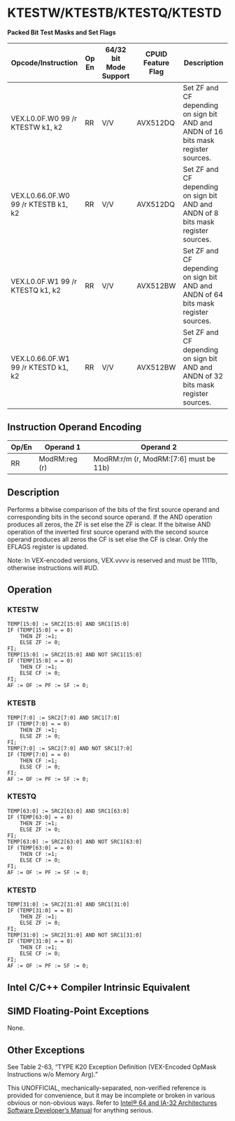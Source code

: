 # KTESTW/KTESTB/KTESTQ/KTESTD

**Packed Bit Test Masks and Set Flags**

| Opcode/Instruction                  | Op En | 64/32 bit Mode Support | CPUID Feature Flag | Description                                                                        |
| ----------------------------------- | ----- | ---------------------- | ------------------ | ---------------------------------------------------------------------------------- |
| VEX.L0.0F.W0 99 /r KTESTW k1, k2    | RR    | V/V                    | AVX512DQ           | Set ZF and CF depending on sign bit AND and ANDN of 16 bits mask register sources. |
| VEX.L0.66.0F.W0 99 /r KTESTB k1, k2 | RR    | V/V                    | AVX512DQ           | Set ZF and CF depending on sign bit AND and ANDN of 8 bits mask register sources.  |
| VEX.L0.0F.W1 99 /r KTESTQ k1, k2    | RR    | V/V                    | AVX512BW           | Set ZF and CF depending on sign bit AND and ANDN of 64 bits mask register sources. |
| VEX.L0.66.0F.W1 99 /r KTESTD k1, k2 | RR    | V/V                    | AVX512BW           | Set ZF and CF depending on sign bit AND and ANDN of 32 bits mask register sources. |

## Instruction Operand Encoding

| Op/En | Operand 1     | Operand 2                              |
| ----- | ------------- | -------------------------------------- |
| RR    | ModRM:reg (r) | ModRM:r/m (r, ModRM:[7:6] must be 11b) |

## Description

Performs a bitwise comparison of the bits of the first source operand and corresponding bits in the second source operand. If the AND operation produces all zeros, the ZF is set else the ZF is clear. If the bitwise AND operation of the inverted first source operand with the second source operand produces all zeros the CF is set else the CF is clear. Only the EFLAGS register is updated.

Note: In VEX-encoded versions, VEX.vvvv is reserved and must be 1111b, otherwise instructions will #​​​UD.

## Operation

### KTESTW

```
TEMP[15:0] := SRC2[15:0] AND SRC1[15:0]
IF (TEMP[15:0] = = 0)
    THEN ZF :=1;
    ELSE ZF := 0;
FI;
TEMP[15:0] := SRC2[15:0] AND NOT SRC1[15:0]
IF (TEMP[15:0] = = 0)
    THEN CF :=1;
    ELSE CF := 0;
FI;
AF := OF := PF := SF := 0;

```

### KTESTB

```
TEMP[7:0] := SRC2[7:0] AND SRC1[7:0]
IF (TEMP[7:0] = = 0)
    THEN ZF :=1;
    ELSE ZF := 0;
FI;
TEMP[7:0] := SRC2[7:0] AND NOT SRC1[7:0]
IF (TEMP[7:0] = = 0)
    THEN CF :=1;
    ELSE CF := 0;
FI;
AF := OF := PF := SF := 0;

```

### KTESTQ

```
TEMP[63:0] := SRC2[63:0] AND SRC1[63:0]
IF (TEMP[63:0] = = 0)
    THEN ZF :=1;
    ELSE ZF := 0;
FI;
TEMP[63:0] := SRC2[63:0] AND NOT SRC1[63:0]
IF (TEMP[63:0] = = 0)
    THEN CF :=1;
    ELSE CF := 0;
FI;
AF := OF := PF := SF := 0;

```

### KTESTD

```
TEMP[31:0] := SRC2[31:0] AND SRC1[31:0]
IF (TEMP[31:0] = = 0)
    THEN ZF :=1;
    ELSE ZF := 0;
FI;
TEMP[31:0] := SRC2[31:0] AND NOT SRC1[31:0]
IF (TEMP[31:0] = = 0)
    THEN CF :=1;
    ELSE CF := 0;
FI;
AF := OF := PF := SF := 0;

```

## Intel C/C++ Compiler Intrinsic Equivalent

## SIMD Floating-Point Exceptions

None.

## Other Exceptions

See Table 2-63, “TYPE K20 Exception Definition (VEX-Encoded OpMask Instructions w/o Memory Arg).”

This UNOFFICIAL, mechanically-separated, non-verified reference is provided for convenience, but it may be
incomplete or broken in various obvious or non-obvious
ways. Refer to [Intel® 64 and IA-32 Architectures Software Developer’s Manual](https://software.intel.com/en-us/download/intel-64-and-ia-32-architectures-sdm-combined-volumes-1-2a-2b-2c-2d-3a-3b-3c-3d-and-4) for anything serious.
